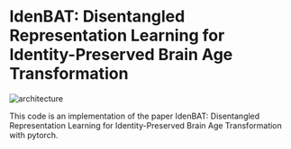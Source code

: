 # IdenBAT: Disentangled Representation Learning for Identity-Preserved Brain Age Transformation
![architecture](./aa.png)

This code is an implementation of the paper IdenBAT: Disentangled Representation Learning for Identity-Preserved Brain Age Transformation with pytorch.
